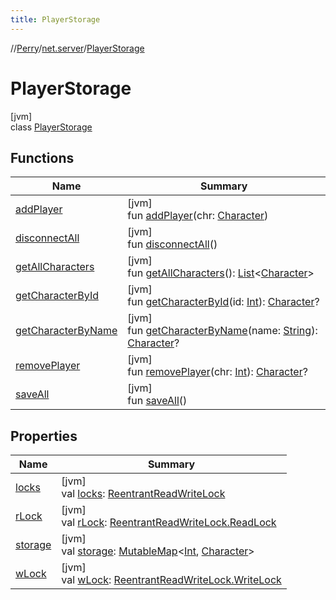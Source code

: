 ```yaml
---
title: PlayerStorage
---
```

//[Perry](../../../index.html)/[net.server](../index.html)/[PlayerStorage](index.html)



# PlayerStorage



[jvm]\
class [PlayerStorage](index.html)



## Functions


| Name | Summary |
|---|---|
| [addPlayer](add-player.html) | [jvm]<br>fun [addPlayer](add-player.html)(chr: [Character](../../client/-character/index.html)) |
| [disconnectAll](disconnect-all.html) | [jvm]<br>fun [disconnectAll](disconnect-all.html)() |
| [getAllCharacters](get-all-characters.html) | [jvm]<br>fun [getAllCharacters](get-all-characters.html)(): [List](https://kotlinlang.org/api/latest/jvm/stdlib/kotlin.collections/-list/index.html)&lt;[Character](../../client/-character/index.html)&gt; |
| [getCharacterById](get-character-by-id.html) | [jvm]<br>fun [getCharacterById](get-character-by-id.html)(id: [Int](https://kotlinlang.org/api/latest/jvm/stdlib/kotlin/-int/index.html)): [Character](../../client/-character/index.html)? |
| [getCharacterByName](get-character-by-name.html) | [jvm]<br>fun [getCharacterByName](get-character-by-name.html)(name: [String](https://kotlinlang.org/api/latest/jvm/stdlib/kotlin/-string/index.html)): [Character](../../client/-character/index.html)? |
| [removePlayer](remove-player.html) | [jvm]<br>fun [removePlayer](remove-player.html)(chr: [Int](https://kotlinlang.org/api/latest/jvm/stdlib/kotlin/-int/index.html)): [Character](../../client/-character/index.html)? |
| [saveAll](save-all.html) | [jvm]<br>fun [saveAll](save-all.html)() |


## Properties


| Name | Summary |
|---|---|
| [locks](locks.html) | [jvm]<br>val [locks](locks.html): [ReentrantReadWriteLock](https://docs.oracle.com/javase/8/docs/api/java/util/concurrent/locks/ReentrantReadWriteLock.html) |
| [rLock](r-lock.html) | [jvm]<br>val [rLock](r-lock.html): [ReentrantReadWriteLock.ReadLock](https://docs.oracle.com/javase/8/docs/api/java/util/concurrent/locks/ReentrantReadWriteLock.ReadLock.html) |
| [storage](storage.html) | [jvm]<br>val [storage](storage.html): [MutableMap](https://kotlinlang.org/api/latest/jvm/stdlib/kotlin.collections/-mutable-map/index.html)&lt;[Int](https://kotlinlang.org/api/latest/jvm/stdlib/kotlin/-int/index.html), [Character](../../client/-character/index.html)&gt; |
| [wLock](w-lock.html) | [jvm]<br>val [wLock](w-lock.html): [ReentrantReadWriteLock.WriteLock](https://docs.oracle.com/javase/8/docs/api/java/util/concurrent/locks/ReentrantReadWriteLock.WriteLock.html) |

